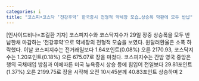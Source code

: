 ```yaml
---
categories: i
title: "코스피•코스닥 ‘전강후약’ 한국증시 전형적 약세장 모습…상승폭 막판에 모두 반납"
---
```

[인사이드비나=조길환 기자] 코스피지수와 코스닥지수가 29일 장중 상승폭을 모두 반납한채 마감하는 ‘전강후약’으로 약세장의 전형적 모습을 보였다. 원달러환율은 소폭 하락했다. 이날 코스피지수는 전거래일보다 1.64포인트(0.08%) 오른 2170.93, 코스닥지수는 1.20포인트(0.18%) 오른 675.07로 장을 마쳤다. 코스피지수는 간밤 영국 중앙은행의 국채매입 방침과 이에따른 미국 뉴욕증시 상승 등에 힘입어 전일보다 29.81포인트(1.37%) 오른 2199.75로 장을 시작해 오전 10시45분께 40.83포인트 상승하며 2